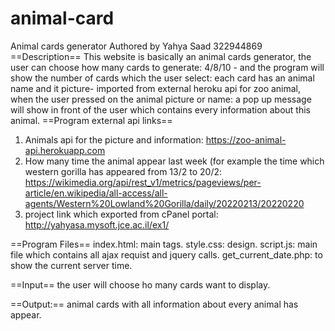 # animal-card
Animal cards generator
‏Authored by Yahya Saad 
322944869
‏==Description==
This website is basically an animal cards generator, the user can choose how many cards to generate: 4/8/10 - and the program will show the number of cards which the user select: each card has an animal name and it picture- imported from external heroku api for zoo animal, when the user pressed on the animal picture or name: a pop up message will show in front of the user which contains every information about this animal.
==Program external api links==
1) Animals api for the picture and information: https://zoo-animal-api.herokuapp.com
2) How many time the animal appear last week (for example the time which western gorilla has appeared from 13/2 to 20/2: https://wikimedia.org/api/rest_v1/metrics/pageviews/per-article/en.wikipedia/all-access/all-agents/Western%20Lowland%20Gorilla/daily/20220213/20220220
3) project link which exported from cPanel portal: http://yahyasa.mysoft.jce.ac.il/ex1/

‏==Program Files==
index.html: main tags.
style.css: design.
script.js: main file which contains all ajax requist and jquery calls.
get_current_date.php: to show the current server time.

‏==Input==
the user will choose ho many cards want to display.

‏==Output:== 
animal cards with all information about every animal has appear.
